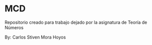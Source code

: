 # MCD
Repositorio creado para trabajo dejado por la asignatura de Teoría de Números

 By: Carlos Stiven Mora Hoyos
